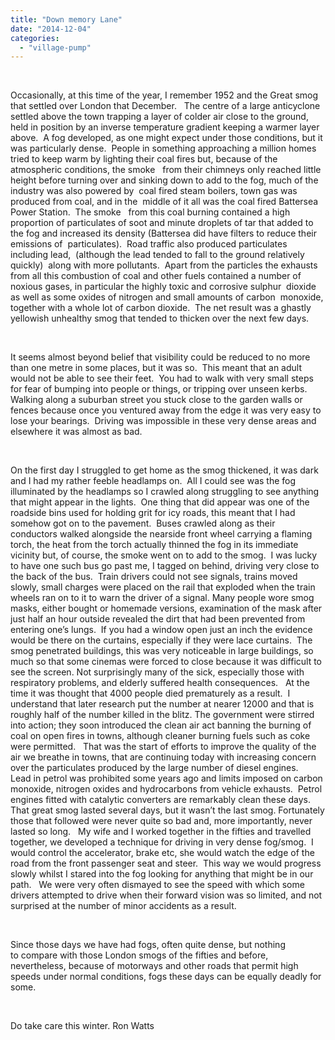 ```yaml
---
title: "Down memory Lane"
date: "2014-12-04"
categories: 
  - "village-pump"
---
```


 

Occasionally, at this time of the year, I remember 1952 and the Great smog that settled over London that December.   The centre of a large anticyclone settled above the town trapping a layer of colder air close to the ground, held in position by an inverse temperature gradient keeping a warmer layer above.  A fog developed, as one might expect under those conditions, but it was particularly dense.  People in something approaching a million homes tried to keep warm by lighting their coal fires but, because of the atmospheric conditions, the smoke   from their chimneys only reached little height before turning over and sinking down to add to the fog, much of the industry was also powered by  coal fired steam boilers, town gas was produced from coal, and in the  middle of it all was the coal fired Battersea Power Station.  The smoke   from this coal burning contained a high proportion of particulates of soot and minute droplets of tar that added to the fog and increased its density (Battersea did have filters to reduce their emissions of  particulates).  Road traffic also produced particulates including lead,  (although the lead tended to fall to the ground relatively quickly)  along with more pollutants.  Apart from the particles the exhausts from all this combustion of coal and other fuels contained a number of  noxious gases, in particular the highly toxic and corrosive sulphur  dioxide as well as some oxides of nitrogen and small amounts of carbon  monoxide, together with a whole lot of carbon dioxide.  The net result was a ghastly yellowish unhealthy smog that tended to thicken over the next few days.

 

It seems almost beyond belief that visibility could be reduced to no more than one metre in some places, but it was so.  This meant that an adult would not be able to see their feet.  You had to walk with very small steps for fear of bumping into people or things, or tripping over unseen kerbs.  Walking along a suburban street you stuck close to the garden walls or fences because once you ventured away from the edge it was very easy to lose your bearings.  Driving was impossible in these very dense areas and elsewhere it was almost as bad.

 

On the first day I struggled to get home as the smog thickened, it was dark and I had my rather feeble headlamps on.  All I could see was the fog illuminated by the headlamps so I crawled along struggling to see anything that might appear in the lights.  One thing that did appear was one of the roadside bins used for holding grit for icy roads, this meant that I had somehow got on to the pavement.  Buses crawled along as their  conductors walked alongside the nearside front wheel carrying a flaming  torch, the heat from the torch actually thinned the fog in its immediate  vicinity but, of course, the smoke went on to add to the smog.  I was lucky to have one such bus go past me, I tagged on behind, driving very close to the back of the bus.  Train drivers could not see signals, trains moved slowly, small charges were placed on the rail that exploded when the train wheels ran on to it to warn the driver of a signal. Many people wore smog masks, either bought or homemade versions, examination of the mask after just half an hour outside revealed the dirt that had been prevented from entering one’s lungs.  If you had a window open just an inch the evidence would be there on the curtains, especially if they were lace curtains.  The smog penetrated buildings, this was very noticeable in large buildings, so much so that some cinemas were forced to close because it was difficult to see the screen. Not surprisingly many of the sick, especially those with respiratory problems, and elderly suffered health consequences.   At the time it was thought that 4000 people died prematurely as a result.  I understand that later research put the number at nearer 12000 and that is roughly half of the number killed in the blitz. The government were stirred into action; they soon introduced the clean air act banning the burning of coal on open fires in towns, although cleaner burning fuels such as coke were permitted.   That was the start of efforts to improve the quality of the air we breathe in towns, that are continuing today with increasing concern over the particulates produced by the large number of diesel engines.   Lead in petrol was prohibited some years ago and limits imposed on carbon monoxide, nitrogen oxides and hydrocarbons from vehicle exhausts.  Petrol engines fitted with catalytic converters are remarkably clean these days. That great smog lasted several days, but it wasn’t the last smog. Fortunately those that followed were never quite so bad and, more importantly, never lasted so long.   My wife and I worked together in the fifties and travelled together, we developed a technique for driving in very dense fog/smog.  I would control the accelerator, brake etc, she would watch the edge of the road from the front passenger seat and steer.  This way we would progress slowly whilst I stared into the fog looking for anything that might be in our path.   We were very often dismayed to see the speed with which some drivers attempted to drive when their forward vision was so limited, and not surprised at the number of minor accidents as a result.

 

Since those days we have had fogs, often quite dense, but nothing to compare with those London smogs of the fifties and before, nevertheless, because of motorways and other roads that permit high speeds under normal conditions, fogs these days can be equally deadly for some.

 

Do take care this winter. Ron Watts
